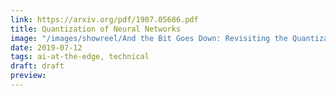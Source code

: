 ```yaml
---
link: https://arxiv.org/pdf/1907.05686.pdf
title: Quantization of Neural Networks
image: "/images/showreel/And the Bit Goes Down: Revisiting the Quantization of Neural Networks.jpg"
date: 2019-07-12
tags: ai-at-the-edge, technical
draft: draft
preview:
---
```



